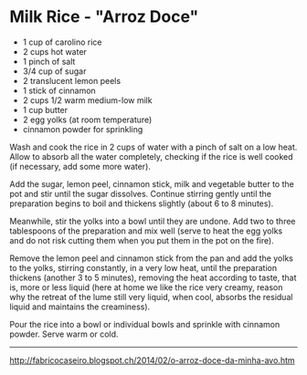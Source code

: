 # Milk Rice - "Arroz Doce"

- 1 cup of carolino rice
- 2 cups hot water
- 1 pinch of salt
- 3/4 cup of sugar
- 2 translucent lemon peels
- 1 stick of cinnamon
- 2 cups 1/2 warm medium-low milk
- 1 cup butter
- 2 egg yolks (at room temperature)
- cinnamon powder for sprinkling

Wash and cook the rice in 2 cups of water with a pinch of salt on a low heat. Allow to absorb all the water completely, checking if the rice is well cooked (if necessary, add some more water).

Add the sugar, lemon peel, cinnamon stick, milk and vegetable butter to the pot and stir until the sugar dissolves. Continue stirring gently until the preparation begins to boil and thickens slightly (about 6 to 8 minutes).

Meanwhile, stir the yolks into a bowl until they are undone. Add two to three tablespoons of the preparation and mix well (serve to heat the egg yolks and do not risk cutting them when you put them in the pot on the fire).

Remove the lemon peel and cinnamon stick from the pan and add the yolks to the yolks, stirring constantly, in a very low heat, until the preparation thickens (another 3 to 5 minutes), removing the heat according to taste, that is, more or less liquid (here at home we like the rice very creamy, reason why the retreat of the lume still very liquid, when cool, absorbs the residual liquid and maintains the creaminess).

Pour the rice into a bowl or individual bowls and sprinkle with cinnamon powder. Serve warm or cold.

---

http://fabricocaseiro.blogspot.ch/2014/02/o-arroz-doce-da-minha-avo.htm
